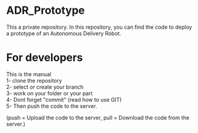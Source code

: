 # ADR_Prototype
This a private repository. In this repository, you can find the code to deploy a prototype of an Autonomous Delivery Robot.

# For developers 
This is the manual<br />
1- clone the repository<br />
2- select or create your branch<br />
3- work on your folder or your part<br />
4- Dont forget "commit" (read how to use GIT) <br />
5- Then push the code to the server. 

 (push = Upload the code to the server, pull = Download the code from the server.)

